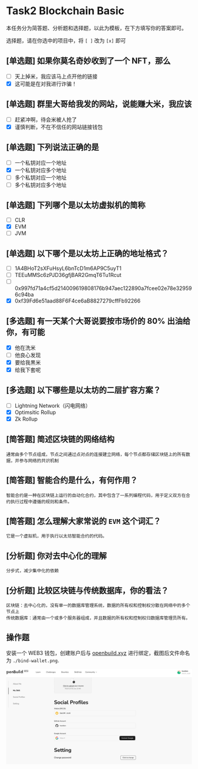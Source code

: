 # Task2 Blockchain Basic

本任务分为简答题、分析题和选择题，以此为模板，在下方填写你的答案即可。

选择题，请在你选中的项目中，将 `[ ]` 改为 `[x]` 即可

## [单选题] 如果你莫名奇妙收到了一个 NFT，那么

- [ ] 天上掉米，我应该马上点开他的链接
- [x] 这可能是在对我进行诈骗！

## [单选题] 群里大哥给我发的网站，说能赚大米，我应该

- [ ] 赶紧冲啊，待会米被人抢了
- [x] 谨慎判断，不在不信任的网站链接钱包

## [单选题] 下列说法正确的是

- [ ] 一个私钥对应一个地址
- [x] 一个私钥对应多个地址
- [ ] 多个私钥对应一个地址
- [ ] 多个私钥对应多个地址

## [单选题] 下列哪个是以太坊虚拟机的简称

- [ ] CLR
- [x] EVM
- [ ] JVM

## [单选题] 以下哪个是以太坊上正确的地址格式？

- [ ] 1A4BHoT2sXFuHsyL6bnTcD1m6AP9C5uyT1
- [ ] TEEuMMSc6zPJD36gfjBAR2GmqT6Tu1Rcut
- [ ] 0x997fd71a4cf5d214009619808176b947aec122890a7fcee02e78e329596c94ba
- [x] 0xf39Fd6e51aad88F6F4ce6aB8827279cffFb92266

## [多选题] 有一天某个大哥说要按市场价的 80% 出油给你，有可能

- [x] 他在洗米
- [ ] 他良心发现
- [x] 要给我黒米
- [x] 给我下套呢

## [多选题] 以下哪些是以太坊的二层扩容方案？

- [ ] Lightning Network（闪电网络）
- [x] Optimsitic Rollup
- [x] Zk Rollup

## [简答题] 简述区块链的网络结构

```
通常由多个节点组成，节点之间通过点对点的连接建立网络，每个节点都存储区块链上的所有数据，并参与网络的共识机制
```

## [简答题] 智能合约是什么，有何作用？

```
智能合约是一种在区块链上运行的自动化合约，其中包含了一系列编程代码，用于定义双方在合约执行过程中遵循的规则和条件。
```

## [简答题] 怎么理解大家常说的 `EVM` 这个词汇？

```
它是一个虚拟机，用于执行以太坊智能合约的代码。
```

## [分析题] 你对去中心化的理解

```
分步式，减少集中化的依赖
```

## [分析题] 比较区块链与传统数据库，你的看法？

```
区块链：去中心化的，没有单一的数据库管理系统，数据的所有权和控制权分散在网络中的多个节点上
传统数据库：通常由一个或多个服务器组成，并且数据的所有权和控制权归数据库管理员所有。
```

## 操作题

安装一个 WEB3 钱包，创建账户后与 [openbuild.xyz](https://openbuild.xyz/profile) 进行绑定，截图后文件命名为 `./bind-wallet.png`.

![](./bind-wallet.png)
